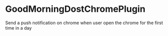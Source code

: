 # GoodMorningDostChromePlugin
Send a push notification on chrome when user open the chrome for the first time in a day
